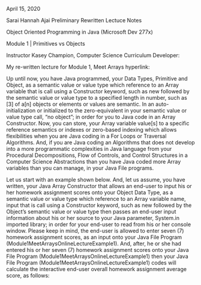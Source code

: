 April 15, 2020

Sarai Hannah Ajai Preliminary Rewritten Lectuce Notes

Object Oriented Programming in Java (Microsoft Dev 277x)

Module 1 | Primitives vs Objects

Instructor Kasey Champion, Computer Science Curriculum Developer: 

My re-written lecture for Module 1, Meet Arrays hyperlink:  

Up until now, you have Java programmed, your Data Types, Primitive and Object, as a semantic value or value type which reference to an Array variable that is call using a Constructor keyword, such as new followed by the semantic value or value type to a specified length in number, such as [3] of a[n] objects or elements or values are semantic. In an auto-initialization or initialized to the zero-equivalent in your semantic value or value type call, “no object”; in order for you to Java code in an Array Constructor. Now, you can store, your Array variable value[s] to a specific reference semantics or indexes or zero-based indexing which allows flexibilities when you are Java coding in a For Loops or Traversal Algorithms. And, if you are Java coding an Algorithms that does not develop into a more programmatic complexities in Java language from your Procedural Decompositions, Flow of Controls, and Control Structures in a Computer Science Abstractions than you have Java coded more Array variables than you can manage, in your Java File programs.

Let us start with an example shown below.  And, let us assume, you have written, your Java Array Constructor that allows an end-user to input his or her homework assignment scores onto your Object Data Type, as a semantic value or value type which reference to an Array variable name, input that is call using a Constructor keyword, such as new followed by the Object’s semantic value or value type then passes an end-user input information about his or her source to your Java parameter, System.in imported library; in order for your end-user to read from his or her console window.
Please keep in mind, the end-user is allowed to enter seven (7) homework assignment scores, as an input onto your Java File Program (Module1MeetArraysOnlineLectureExample1). And, after, he or she had entered his or her seven (7) homework assignment scores onto your Java File Program (Module1MeetArraysOnlineLectureExample1) then your Java File Program (Module1MeetArraysOnlineLectureExample1) codes will calculate the interactive end-user overall homework assignment average score, as follows:


























